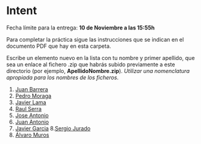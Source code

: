 Intent
======

Fecha límite para la entrega: **10 de Noviembre a las 15:55h**


Para completar la práctica sigue las instrucciones que se indican en el documento PDF que hay en esta carpeta.


Escribe un elemento nuevo en la lista con tu nombre y primer apellido, que sea un enlace al fichero .zip que habrás subido previamente a este directorio (por ejemplo, **ApellidoNombre.zip**). *Utilizar una nomenclatura apropiada para los nombres de los ficheros*.

1. [Juan Barrera](https://github.com/franlu/Programacion-Moviles/blob/main/Tema2/Practicas/p1-Intent/JuanBarrera_Tema2Ejercicios.zip)
2. [Pedro Moraga](https://github.com/franlu/Programacion-Moviles/blob/main/Tema2/Practicas/p1-Intent/Pedro_Moraga_EjerciciosT2.zip)
3. [Javier Lama](https://github.com/franlu/Programacion-Moviles/blob/main/Tema2/Practicas/p1-Intent/Practica1_JavierLama.zip)
4. [Raul Serra](https://github.com/franlu/Programacion-Moviles/blob/main/Tema2/Practicas/p1-Intent/Practica1_RaulAntonioSerra.zip)
5. [Jose Antonio](https://github.com/franlu/Programacion-Moviles/blob/main/Tema2/Practicas/p1-Intent/Practica1T2_JoseAntonio.zip)
6. [Juan Antonio](https://github.com/franlu/Programacion-Moviles/blob/main/Tema2/Practicas/p1-Intent/Practica_JuanAntonio.zip)
7. [Javier Garcia](https://github.com/franlu/Programacion-Moviles/blob/main/Tema2/Practicas/p1-Intent/Practica1_JavierGarcia.rar) 
8.[Sergio Jurado](https://github.com/franlu/Programacion-Moviles/blob/main/Tema2/Practicas/p1-Intent/Practica_SergioJuradoTrillo.zip)
9. [Álvaro Muros](https://github.com/franlu/Programacion-Moviles/blob/main/Tema2/Practicas/p1-Intent/MurosÁlvaro.zip)
